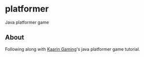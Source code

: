 # platformer
Java platformer game

## About
Following along with [Kaarin Gaming](https://www.kaaringaming.com)'s java platformer game tutorial.
